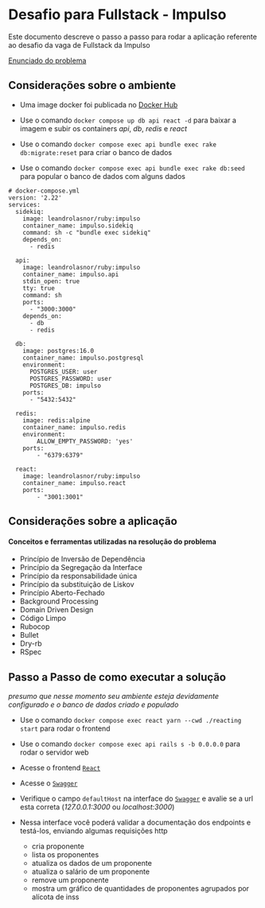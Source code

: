 # Desafio para Fullstack - Impulso

Este documento descreve o passo a passo para rodar a aplicação referente ao desafio da vaga de Fullstack da Impulso

[Enunciado do problema](https://drive.google.com/file/d/1t-iMzVf1TuZuE46V0Tt61-Q02Omr0zWe/view?ts=6536cc58)

## Considerações sobre o ambiente

* Uma image docker foi publicada no [Docker Hub](https://hub.docker.com/layers/leandrolasnor/ruby/impulso/images/sha256-f9eecea10e8ae9a222031cbdfe7434f3d4fdc9ee2a1a1431704acfcaad9939a9?context=repo)

* Use o comando `docker compose up db api react -d` para baixar a imagem e subir os containers _api_, _db_, _redis_ e _react_
* Use o comando `docker compose exec api bundle exec rake db:migrate:reset` para criar o banco de dados
* Use o comando `docker compose exec api bundle exec rake db:seed` para popular o banco de dados com alguns dados

```
# docker-compose.yml
version: '2.22'
services:
  sidekiq:
    image: leandrolasnor/ruby:impulso
    container_name: impulso.sidekiq
    command: sh -c "bundle exec sidekiq"
    depends_on:
      - redis

  api:
    image: leandrolasnor/ruby:impulso
    container_name: impulso.api
    stdin_open: true
    tty: true
    command: sh
    ports:
      - "3000:3000"
    depends_on:
      - db
      - redis

  db:
    image: postgres:16.0
    container_name: impulso.postgresql
    environment:
      POSTGRES_USER: user
      POSTGRES_PASSWORD: user
      POSTGRES_DB: impulso
    ports:
      - "5432:5432"

  redis:
    image: redis:alpine
    container_name: impulso.redis
    environment:
        ALLOW_EMPTY_PASSWORD: 'yes'
    ports:
        - "6379:6379"

  react:
    image: leandrolasnor/ruby:impulso
    container_name: impulso.react
    ports:
        - "3001:3001"

```

## Considerações sobre a aplicação

#### Conceitos e ferramentas utilizadas na resolução do problema
* Princípio de Inversão de Dependência
* Princípio da Segregação da Interface
* Princípio da responsabilidade única
* Princípio da substituição de Liskov
* Princípio Aberto-Fechado
* Background Processing
* Domain Driven Design
* Código Limpo
* Rubocop
* Bullet
* Dry-rb
* RSpec

## Passo a Passo de como executar a solução

_presumo que nesse momento seu ambiente esteja devidamente configurado e o banco de dados criado e populado_

* Use o comando `docker compose exec react yarn --cwd ./reacting start` para rodar o frontend
* Use o comando `docker compose exec api rails s -b 0.0.0.0` para rodar o servidor web
* Acesse o frontend [`React`](http://localhost:3001)
* Acesse o [`Swagger`](http://localhost:3000/api-docs)
* Verifique o campo `defaultHost` na interface do [`Swagger`](http://localhost:3000/api-docs) e avalie se a url esta correta (_127.0.0.1:3000_ ou _localhost:3000_)

* Nessa interface você poderá validar a documentação dos endpoints e testá-los, enviando algumas requisições http

    - cria proponente
    - lista os proponentes
    - atualiza os dados de um proponente
    - atualiza o salário de um proponente
    - remove um proponente
    - mostra um gráfico de quantidades de proponentes agrupados por alícota de inss
